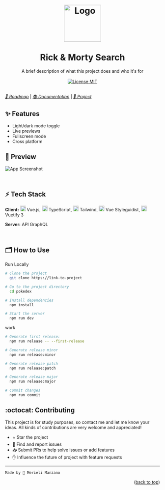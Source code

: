 
<h1 align="center">
    <br>
    <img src="https://dev-to-uploads.s3.amazonaws.com/uploads/articles/th5xamgrr6se0x5ro4g6.png" alt="Logo" width="120">
    <br><br>
    Rick & Morty Search
</h1>

<p align="center">
    A brief description of what this project does and who it's for
    <br><br>
    <a href="https://opensource.org/licenses/MIT">
        <img src="https://img.shields.io/badge/License-MIT-blue.svg" alt="License MIT">
    </a>
    <br><br>
</p>

[*🎯 Roadmap*](./ROADMAP.todo) | [*📚 Documentation*](https://linktodocumentation) | [*👀 Project*](https://linktoproject)

## ✨ Features

- Light/dark mode toggle
- Live previews
- Fullscreen mode
- Cross platform


## 📸 Preview

![App Screenshot](https://via.placeholder.com/728x500.png?text=Imagem+/+Gifs+do+Projeto)

<br>

## ⚡ Tech Stack

**Client:** <img src="https://img.icons8.com/color/48/000000/vue-js.png" width="18px"/> Vue.js, <img src="https://img.icons8.com/color/48/000000/typescript.png" width="18px"/> TypeScript, <img src="https://img.icons8.com/color/48/000000/tailwind_css.png" width="18px"/> Tailwind, <img src="https://vue-styleguidist.github.io/assets/logo.png" width="18px"/> Vue Styleguidist, <img src="https://cdn.vuetifyjs.com/docs/images/logos/vuetify-logo-v3-slim-light.svg" width="18px"/> Vuetify 3

**Server:** API GraphQL

<br>

## 🗂 How to Use

Run Locally
```bash
# Clone the project
  git clone https://link-to-project

# Go to the project directory
  cd pokedex

# Install dependencies
  npm install

# Start the server
  npm run dev
```

work
```bash
# Generate first release:
  npm run release -- --first-release

# Generate release minor
  npm run release:minor

# Generate release patch
  npm run release:patch

# Generate release major
  npm run release:major

# Commit changes
  npm run commit
```

## :octocat: Contributing

This project is for study purposes, so contact me and let me know your ideas.
All kinds of contributions are very welcome and appreciated!

- ⭐️ Star the project
- 🐛 Find and report issues
- 📥 Submit PRs to help solve issues or add features
- ✋ Influence the future of project with feature requests

-------------------------------------
```diff
Made by 🤍 Merieli Manzano
```

<p align="right">(<a href="#top">back to top</a>)</p>
